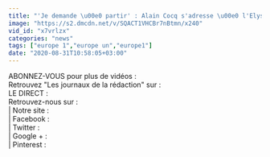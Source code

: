 ```yaml
---
title: "'Je demande \u00e0 partir' : Alain Cocq s'adresse \u00e0 l'Elys\u00e9e pour mourir dans la dignit\u00e9"
image: "https://s2.dmcdn.net/v/SQACT1VHCBr7nBtmn/x240"
vid_id: "x7vrlzx"
categories: "news"
tags: ["europe 1","europe un","europe1"]
date: "2020-08-31T10:58:05+03:00"
---
```

ABONNEZ-VOUS pour plus de vidéos :   <br>Retrouvez &quot;Les journaux de la rédaction&quot; sur :   <br>LE DIRECT :   <br>Retrouvez-nous sur :  <br>| Notre site :   <br>| Facebook :   <br>| Twitter :   <br>| Google + :   <br>| Pinterest : 
